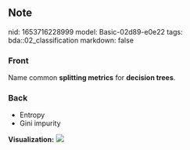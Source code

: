 ## Note
nid: 1653716228999
model: Basic-02d89-e0e22
tags: bda::02_classification
markdown: false

### Front
Name common <b>splitting metrics</b> for <b>decision trees</b>.

### Back
<ul>
  <li>Entropy
  <li>Gini impurity
</ul><b>Visualization:</b> <img src= 
"8cZCc1FGAkXTOdx8IUecyTMZO1520487545_kc.png">
